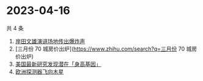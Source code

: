 # 2023-04-16

共 4 条

<!-- BEGIN -->
<!-- 最后更新时间 Sun Apr 16 2023 11:11:34 GMT+0800 (China Standard Time) -->

1. [岸田文雄演讲场地传出爆炸声](https://www.zhihu.com/search?q=岸田文雄演讲场地传出爆炸声)
1. [三月份 70 城房价出炉](https://www.zhihu.com/search?q=三月份 70 城房价出炉)
1. [美国最新研究发现潜在「身高基因」](https://www.zhihu.com/search?q=美国最新研究发现潜在「身高基因」)
1. [欧洲探测器飞向木星](https://www.zhihu.com/search?q=欧洲探测器飞向木星)

<!-- END -->
